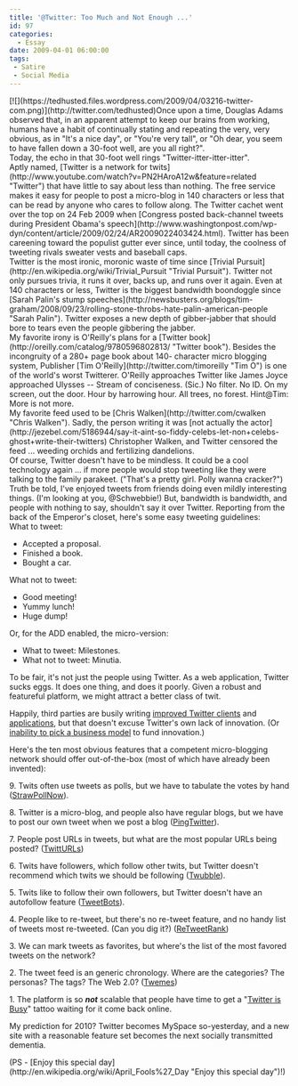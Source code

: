 ```yaml
---
title: '@Twitter: Too Much and Not Enough ...'
id: 97
categories:
  - Essay
date: 2009-04-01 06:00:00
tags:
 - Satire
 - Social Media
---
```


<div>[![](https://tedhusted.files.wordpress.com/2009/04/03216-twitter-com.png)](http://twitter.com/tedhusted)Once upon a time, Douglas Adams observed that, in an apparent attempt to keep our brains from working, humans have a habit of continually stating and repeating the very, very obvious, as in "It's a nice day", or "You're very tall", or "Oh dear, you seem to have fallen down a 30-foot well, are you all right?".</div>
<div>Today, the echo in that 30-foot well rings "Twitter-itter-itter-itter".</div>
<div></div>
<div>Aptly named, [Twitter is a network for twits](http://www.youtube.com/watch?v=PN2HAroA12w&amp;feature=related "Twitter") that have little to say about less than nothing. The free service makes it easy for people to post a micro-blog in 140 characters or less that can be read by anyone who cares to follow along. The Twitter cachet went over the top on 24 Feb 2009 when [Congress posted back-channel tweets during President Obama's speech](http://www.washingtonpost.com/wp-dyn/content/article/2009/02/24/AR2009022403424.html). Twitter has been careening toward the populist gutter ever since, until today, the coolness of tweeting rivals sweater vests and baseball caps.</div>
<div></div>
<div>Twitter is the most ironic, moronic waste of time since [Trivial Pursuit](http://en.wikipedia.org/wiki/Trivial_Pursuit "Trivial Pursuit"). Twitter not only pursues trivia, it runs it over, backs up, and runs over it again. Even at 140 characters or less, Twitter is the biggest bandwidth boondoggle since [Sarah Palin's stump speeches](http://newsbusters.org/blogs/tim-graham/2008/09/23/rolling-stone-throbs-hate-palin-american-people "Sarah Palin"). Twitter exposes a new depth of gibber-jabber that should bore to tears even the people gibbering the jabber.</div>
<div></div>
<div>My favorite irony is O'Reilly's plans for a [Twitter book](http://oreilly.com/catalog/9780596802813/ "Twitter book"). Besides the incongruity of a 280+ page book about 140- character micro blogging system, Publisher [Tim O'Reilly](http://twitter.com/timoreilly "Tim O") is one of the world's worst Twitterer. O'Reilly approaches Twitter like James Joyce approached Ulysses -- Stream of conciseness. (Sic.) No filter. No ID. On my screen, out the door. Hour by harrowing hour. All trees, no forest. Hint@Tim: More is not more.</div>
<div>My favorite feed used to be [Chris Walken](http://twitter.com/cwalken "Chris Walken"). Sadly, the person writing it was [not actually the actor](http://jezebel.com/5186944/say-it-aint-so-fiddy-celebs-let-non+celebs-ghost+write-their-twitters) Christopher Walken, and Twitter censored the feed ... weeding orchids and fertilizing dandelions.</div>
<div></div>
<div>Of course, Twitter doesn't have to be mindless. It could be a cool technology again ... if more people would stop tweeting like they were talking to the family parakeet. ("That's a pretty girl. Polly wanna cracker?")</div>
<div></div>
<div>Truth be told, I've enjoyed tweets from friends doing even mildly interesting things. (I'm looking at you, @Schwebbie!) But, bandwidth is bandwidth, and people with nothing to say, shouldn't say it over Twitter. Reporting from the back of the Emperor's closet, here's some easy tweeting guidelines:</div>
<div></div>
<div>What to tweet:</div>

*   Accepted a proposal.
*   Finished a book.
*   Bought a car.
<div>What not to tweet:</div>

*   Good meeting!
*   Yummy lunch!
*   Huge dump!
<div>Or, for the ADD enabled, the micro-version:</div>

*   What to tweet: Milestones.
*   What not to tweet: Minutia.
<div>

To be fair, it's not just the people using Twitter. As a web application, Twitter sucks eggs. It does one thing, and does it poorly. Given a robust and featureful platform, we might attract a better class of twit.

Happily, third parties are busily writing [improved Twitter clients](http://twitter.com/downloads "improved Twitter clients") and [applications](http://www.squidoo.com/twitterapps "applications"), but that doesn't excuse Twitter's own lack of innovation. (Or [inability to pick a business model](http://news.cnet.com/8301-17939_109-10084487-2.html?tag=mncol;txt "inability to pick a business model") to fund innovation.)

Here's the ten most obvious features that a competent micro-blogging network should offer out-of-the-box (most of which have already been invented):

9\. Twits often use tweets as polls, but we have to tabulate the votes by hand ([StrawPollNow](http://strawpollnow.com/ "StrawPollNow")).

8\. Twitter is a micro-blog, and people also have regular blogs, but we have to post our own tweet when we post a blog ([PingTwitter](http://www.pingtwitter.com/ "PingTwitter")).

7\. People post URLs in tweets, but what are the most popular URLs being posted? ([TwittURLs](http://www.twitturls.com/ "TwittURLs"))

6\. Twits have followers, which follow other twits, but Twitter doesn't recommend which twits we should be following ([Twubble](http://www.crazybob.org/twubble/ "Twubble")).

5\. Twits like to follow their own followers, but Twitter doesn't have an autofollow feature ([TweetBots](http://tweetbots.com/)).

4\. People like to re-tweet, but there's no re-tweet feature, and no handy list of tweets most re-tweeted. (Can you dig it?) ([<span style="text-decoration:underline;">ReTweetRank</span>](http://www.retweetrank.com/))

3\. We can mark tweets as favorites, but where's the list of the most favored tweets on the network?

2\. The tweet feed is an generic chronology. Where are the categories? The personas? The tags? The Web 2.0? ([Twemes](http://twemes.com/ "Twemes"))

1\. The platform is so *<span style="font-weight:bold;">not</span>* scalable that people have time to get a "[Twitter is Busy](http://mashable.com/2009/02/26/twitter-fail-whale-tattoo/ "Twitter is Busy")" tattoo waiting for it come back online.

My prediction for 2010? Twitter becomes MySpace so-yesterday, and a new site with a reasonable feature set becomes the next socially transmitted dementia.

</div>
<div>(PS - [Enjoy this special day](http://en.wikipedia.org/wiki/April_Fools%27_Day "Enjoy this special day")!)</div>
